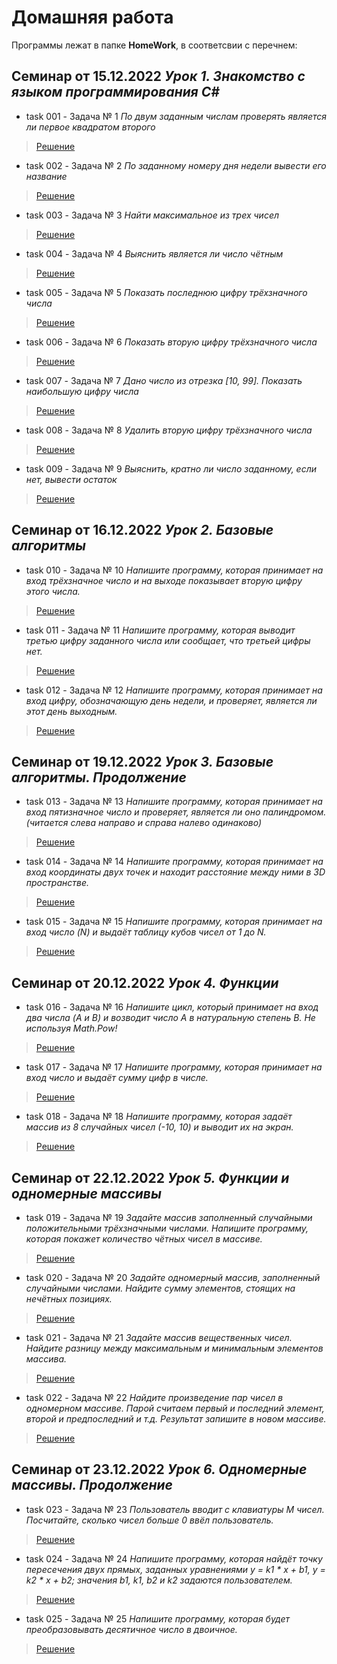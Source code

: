 # Домашняя работа
Программы лежат в папке **HomeWork**, в соответсвии с перечнем:
##  Семинар от 15.12.2022 *Урок 1. Знакомство с языком программирования С#*
* task 001 - Задача № 1 *По двум заданным числам проверять является ли первое квадратом второго*
>[Решение](https://github.com/gene-ralov/friendly-potato/blob/main/HomeWork/task001/Program.cs "Решение задачи 1")
* task 002 - Задача № 2 *По заданному номеру дня недели вывести его название*
>[Решение](https://github.com/gene-ralov/friendly-potato/blob/main/HomeWork/task002/Program.cs "Решение задачи 2")
* task 003 - Задача № 3 *Найти максимальное из трех чисел*
>[Решение](https://github.com/gene-ralov/friendly-potato/blob/main/HomeWork/task003/Program.cs "Решение задачи 3")
* task 004 - Задача № 4 *Выяснить является ли число чётным*
>[Решение](https://github.com/gene-ralov/friendly-potato/blob/main/HomeWork/task004/Program.cs "Решение задачи 4")
* task 005 - Задача № 5 *Показать последнюю цифру трёхзначного числа*
>[Решение](https://github.com/gene-ralov/friendly-potato/blob/main/HomeWork/task005/Program.cs "Решение задачи 5")
* task 006 - Задача № 6 *Показать вторую цифру трёхзначного числа*
>[Решение](https://github.com/gene-ralov/friendly-potato/blob/main/HomeWork/task006/Program.cs "Решение задачи 6")
* task 007 - Задача № 7 *Дано число из отрезка [10, 99]. Показать наибольшую цифру числа*
>[Решение](https://github.com/gene-ralov/friendly-potato/blob/main/HomeWork/task007/Program.cs "Решение задачи 7")
* task 008 - Задача № 8 *Удалить вторую цифру трёхзначного числа*
>[Решение](https://github.com/gene-ralov/friendly-potato/blob/main/HomeWork/task008/Program.cs "Решение задачи 8")
* task 009 - Задача № 9 *Выяснить, кратно ли число заданному, если нет, вывести остаток*
>[Решение](https://github.com/gene-ralov/friendly-potato/blob/main/HomeWork/task009/Program.cs "Решение задачи 9")
## Семинар от 16.12.2022 *Урок 2. Базовые алгоритмы*
* task 010 - Задача № 10 *Напишите программу, которая принимает на вход трёхзначное число и на выходе показывает вторую цифру этого числа.*
>[Решение](https://github.com/gene-ralov/friendly-potato/blob/main/HomeWork/task010/Program.cs "Решение задачи 10")
* task 011 - Задача № 11 *Напишите программу, которая выводит третью цифру заданного числа или сообщает, что третьей цифры нет.*
>[Решение](https://github.com/gene-ralov/friendly-potato/blob/main/HomeWork/task011/Program.cs "Решение задачи 11")
* task 012 - Задача № 12 *Напишите программу, которая принимает на вход цифру, обозначающую день недели, и проверяет, является ли этот день выходным.*
>[Решение](https://github.com/gene-ralov/friendly-potato/blob/main/HomeWork/task012/Program.cs "Решение задачи 12")
## Семинар от 19.12.2022 *Урок 3. Базовые алгоритмы. Продолжение*
* task 013 - Задача № 13 *Напишите программу, которая принимает на вход пятизначное число и проверяет, является ли оно палиндромом. (читается слева направо и справа налево одинаково)*
>[Решение](https://github.com/gene-ralov/friendly-potato/blob/main/HomeWork/task013/Program.cs "Решение задачи 13")
* task 014 - Задача № 14 *Напишите программу, которая принимает на вход координаты двух точек и находит расстояние между ними в 3D пространстве.*
>[Решение](https://github.com/gene-ralov/friendly-potato/blob/main/HomeWork/task014/Program.cs "Решение задачи 14")
* task 015 - Задача № 15 *Напишите программу, которая принимает на вход число (N) и выдаёт таблицу кубов чисел от 1 до N.*
>[Решение](https://github.com/gene-ralov/friendly-potato/blob/main/HomeWork/task015/Program.cs "Решение задачи 15")
## Семинар от 20.12.2022 *Урок 4. Функции*
* task 016 - Задача № 16 *Напишите цикл, который принимает на вход два числа (A и B) и возводит число A в натуральную степень B. Не используя Math.Pow!*
>[Решение](https://github.com/gene-ralov/friendly-potato/blob/main/HomeWork/task016/Program.cs "Решение задачи 16")
* task 017 - Задача № 17 *Напишите программу, которая принимает на вход число и выдаёт сумму цифр в числе.*
>[Решение](https://github.com/gene-ralov/friendly-potato/blob/main/HomeWork/task017/Program.cs "Решение задачи 17")
* task 018 - Задача № 18 *Напишите программу, которая задаёт массив из 8 случайных чисел (-10, 10) и выводит их на экран.*
>[Решение](https://github.com/gene-ralov/friendly-potato/blob/main/HomeWork/task018/Program.cs "Решение задачи 18")
## Семинар от 22.12.2022 *Урок 5. Функции и одномерные массивы*
* task 019 - Задача № 19 *Задайте массив заполненный случайными положительными трёхзначными числами. Напишите программу, которая покажет количество чётных чисел в массиве.*
>[Решение](https://github.com/gene-ralov/friendly-potato/blob/main/HomeWork/task019/Program.cs "Решение задачи 19")
* task 020 - Задача № 20 *Задайте одномерный массив, заполненный случайными числами. Найдите сумму элементов, стоящих на нечётных позициях.*
>[Решение](https://github.com/gene-ralov/friendly-potato/blob/main/HomeWork/task020/Program.cs "Решение задачи 20")
* task 021 - Задача № 21 *Задайте массив вещественных чисел. Найдите разницу между максимальным и минимальным элементов массива.*
>[Решение](https://github.com/gene-ralov/friendly-potato/blob/main/HomeWork/task021/Program.cs "Решение задачи 21")
* task 022 - Задача № 22 *Найдите произведение пар чисел в одномерном массиве. Парой считаем первый и последний элемент, второй и предпоследний и т.д. Результат запишите в новом массиве.*
>[Решение](https://github.com/gene-ralov/friendly-potato/blob/main/HomeWork/task022/Program.cs "Решение задачи 22")
## Семинар от 23.12.2022 *Урок 6. Одномерные массивы. Продолжение*
* task 023 - Задача № 23 *Пользователь вводит с клавиатуры M чисел. Посчитайте, сколько чисел больше 0 ввёл пользователь.*
>[Решение](https://github.com/gene-ralov/friendly-potato/blob/main/HomeWork/task023/Program.cs "Решение задачи 23")
* task 024 - Задача № 24 *Напишите программу, которая найдёт точку пересечения двух прямых, заданных уравнениями y = k1 * x + b1, y = k2 * x + b2; значения b1, k1, b2 и k2 задаются пользователем.*
>[Решение](https://github.com/gene-ralov/friendly-potato/blob/main/HomeWork/task024/Program.cs "Решение задачи 24")
* task 025 - Задача № 25 *Напишите программу, которая будет преобразовывать десятичное число в двоичное.*
>[Решение](https://github.com/gene-ralov/friendly-potato/blob/main/HomeWork/task025/Program.cs "Решение задачи 25")